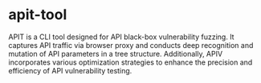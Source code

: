 # apit-tool
APIT is a CLI tool designed for API black-box vulnerability fuzzing. It captures API traffic via browser proxy and conducts deep recognition and mutation of API parameters in a tree structure. Additionally, APIV incorporates various optimization strategies to enhance the precision and efficiency of API vulnerability testing.

